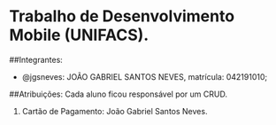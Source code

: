 <h1>Trabalho de Desenvolvimento Mobile (UNIFACS).</h1>

##Integrantes:
- @jgsneves: JOÃO GABRIEL SANTOS NEVES, matrícula: 042191010;

##Atribuições:
Cada aluno ficou responsável por um CRUD.

1) Cartão de Pagamento: João Gabriel Santos Neves.
